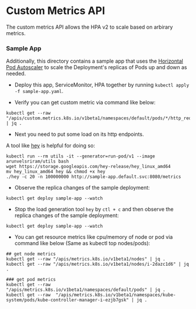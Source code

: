 # Custom Metrics API

The custom metrics API allows the HPA v2 to scale based on arbirary metrics.

### Sample App

Additionally, this directory contains a sample app that uses the [Horizontal Pod Autoscaler](https://kubernetes.io/docs/tasks/run-application/horizontal-pod-autoscale/) to scale the Deployment's replicas of Pods up and down as needed.  

- Deploy this app, ServiceMonitor, HPA together by running `kubectl apply -f sample-app.yaml`. 

- Verify you can get custom metric via command like below:
```
kubectl get --raw "/apis/custom.metrics.k8s.io/v1beta1/namespaces/default/pods/*/http_requests" | jq .
```

- Next you need to put some load on its http endpoints. 

A tool like [hey](https://github.com/rakyll/hey) is helpful for doing so: 
```shell
kubectl run --rm utils -it --generator=run-pod/v1 --image arunvelsriram/utils bash
wget https://storage.googleapis.com/hey-release/hey_linux_amd64
mv hey_linux_amd64 hey && chmod +x hey
./hey -c 20 -n 100000000 http://sample-app.default.svc:8080/metrics
```

- Observe the replica changes of the sample deployment:
```
kubectl get deploy sample-app --watch
```

- Stop the load generation tool `hey` by `ctl + c` and then observe the replica changes of the sample deployment:
```
kubectl get deploy sample-app --watch
```

- You can get resource metrics like cpu/memory of node or pod via command like below (Same as kubectl top nodes/pods):
```
## get node metrics
kubectl get --raw "/apis/metrics.k8s.io/v1beta1/nodes" | jq .
kubectl get --raw "/apis/metrics.k8s.io/v1beta1/nodes/i-2dazc1d6" | jq .

### get pod metrics
kubectl get --raw  "/apis/metrics.k8s.io/v1beta1/namespaces/default/pods" | jq .
kubectl get --raw  "/apis/metrics.k8s.io/v1beta1/namespaces/kube-system/pods/kube-controller-manager-i-ezjb7gsk" | jq .
```
